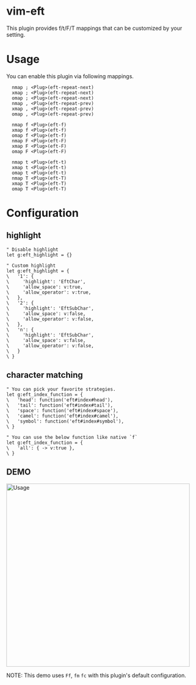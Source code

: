 # vim-eft

This plugin provides f/t/F/T mappings that can be customized by your setting.

# Usage

You can enable this plugin via following mappings.

```viml
  nmap ; <Plug>(eft-repeat-next)
  xmap ; <Plug>(eft-repeat-next)
  omap ; <Plug>(eft-repeat-next)
  nmap , <Plug>(eft-repeat-prev)
  xmap , <Plug>(eft-repeat-prev)
  omap , <Plug>(eft-repeat-prev)

  nmap f <Plug>(eft-f)
  xmap f <Plug>(eft-f)
  omap f <Plug>(eft-f)
  nmap F <Plug>(eft-F)
  xmap F <Plug>(eft-F)
  omap F <Plug>(eft-F)
  
  nmap t <Plug>(eft-t)
  xmap t <Plug>(eft-t)
  omap t <Plug>(eft-t)
  nmap T <Plug>(eft-T)
  xmap T <Plug>(eft-T)
  omap T <Plug>(eft-T)
```

# Configuration

## highlight

```viml
" Disable highlight
let g:eft_highlight = {}

" Custom highlight
let g:eft_highlight = {
\   '1': {
\     'highlight': 'EftChar',
\     'allow_space': v:true,
\     'allow_operator': v:true,
\   },
\   '2': {
\     'highlight': 'EftSubChar',
\     'allow_space': v:false,
\     'allow_operator': v:false,
\   },
\   'n': {
\     'highlight': 'EftSubChar',
\     'allow_space': v:false,
\     'allow_operator': v:false,
\   }
\ }
```

## character matching

```viml
" You can pick your favorite strategies.
let g:eft_index_function = {
\   'head': function('eft#index#head'),
\   'tail': function('eft#index#tail'),
\   'space': function('eft#index#space'),
\   'camel': function('eft#index#camel'),
\   'symbol': function('eft#index#symbol'),
\ }

" You can use the below function like native `f`
let g:eft_index_function = {
\   'all': { -> v:true },
\ }
```

## DEMO

<img src="https://user-images.githubusercontent.com/629908/94926175-525c1180-04fb-11eb-9080-64ec8c629464.gif" width="480" alt="Usage" />

NOTE: This demo uses `Ff`, `fm` `fc` with this plugin's default configuration.

